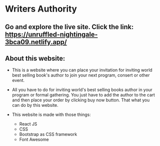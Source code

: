 # Writers Authority
## Go and explore the live site. Click the link: https://unruffled-nightingale-3bca09.netlify.app/

## About this website:
* This is a website where you can place your invitation for inviting world best selling book's author to join your next program, consert or other event.

* All you have to do for inviting world's best selling books author in your program or formal gathering. You just have to add the author to the cart and then place your order by clicking buy now button. That what you can do by this website.

* This website is made with those things:
    * React JS
    * CSS
    * Bootstrap as CSS framework
    * Font Awesome
